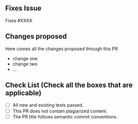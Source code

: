 <!--Type in all the issues that have been fixed through this pull request ex : #1 -->

## Fixes Issue

Fixes #XXXX <!-- replace with the issue number that is fixed in this PR -->


<!-- Write down all the changes made-->
## Changes proposed

Here comes all the changes proposed through this PR

- change one
- change two
- ...

## Check List (Check all the boxes that are applicable)
- [ ] All new and existing tests passed.
- [ ] This PR does not contain plagiarized content.
- [ ] The PR title follows semantic commit conventions.
